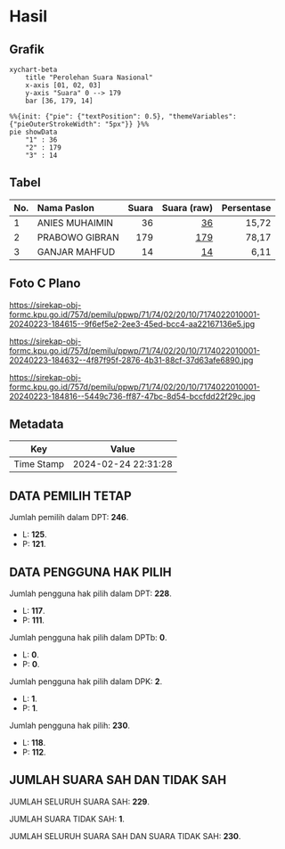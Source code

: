 # Hasil

## Grafik

```mermaid
xychart-beta
    title "Perolehan Suara Nasional"
    x-axis [01, 02, 03]
    y-axis "Suara" 0 --> 179
    bar [36, 179, 14]
```

```mermaid
%%{init: {"pie": {"textPosition": 0.5}, "themeVariables": {"pieOuterStrokeWidth": "5px"}} }%%
pie showData
    "1" : 36
    "2" : 179
    "3" : 14
```

## Tabel

| No. | Nama Paslon    | Suara | Suara (raw) | Persentase |
|:--- |:-------------- | -----:| -----------:| ----------:|
| 1   | ANIES MUHAIMIN | 36    | [36][p-1]   | 15,72      |
| 2   | PRABOWO GIBRAN | 179   | [179][p-2]  | 78,17      |
| 3   | GANJAR MAHFUD  | 14    | [14][p-3]   | 6,11       |


[p-1]: https://github.com/gigit-pemilu/pemilu-2024/blob/main/pilpres/hitung-suara/sub/71-sulawesi-utara/sub/74-kota-kotamobagu/sub/02-kotamobagu-timur/sub/2010-moyag-todulan/sub/001-tps/sub/paslon-1.txt
[p-2]: https://github.com/gigit-pemilu/pemilu-2024/blob/main/pilpres/hitung-suara/sub/71-sulawesi-utara/sub/74-kota-kotamobagu/sub/02-kotamobagu-timur/sub/2010-moyag-todulan/sub/001-tps/sub/paslon-2.txt
[p-3]: https://github.com/gigit-pemilu/pemilu-2024/blob/main/pilpres/hitung-suara/sub/71-sulawesi-utara/sub/74-kota-kotamobagu/sub/02-kotamobagu-timur/sub/2010-moyag-todulan/sub/001-tps/sub/paslon-3.txt

## Foto C Plano

https://sirekap-obj-formc.kpu.go.id/757d/pemilu/ppwp/71/74/02/20/10/7174022010001-20240223-184615--9f6ef5e2-2ee3-45ed-bcc4-aa22167136e5.jpg

https://sirekap-obj-formc.kpu.go.id/757d/pemilu/ppwp/71/74/02/20/10/7174022010001-20240223-184632--4f87f95f-2876-4b31-88cf-37d63afe6890.jpg

https://sirekap-obj-formc.kpu.go.id/757d/pemilu/ppwp/71/74/02/20/10/7174022010001-20240223-184816--5449c736-ff87-47bc-8d54-bccfdd22f29c.jpg


## Metadata

| Key        | Value               |
| ---------- | ------------------- |
| Time Stamp | 2024-02-24 22:31:28 |


## DATA PEMILIH TETAP

Jumlah pemilih dalam DPT: **246**.
 * L: **125**.
 * P: **121**.

## DATA PENGGUNA HAK PILIH

Jumlah pengguna hak pilih dalam DPT: **228**.
 * L: **117**.
 * P: **111**.

Jumlah pengguna hak pilih dalam DPTb: **0**.
 * L: **0**.
 * P: **0**.

Jumlah pengguna hak pilih dalam DPK: **2**.
 * L: **1**.
 * P: **1**.

Jumlah pengguna hak pilih: **230**.
 * L: **118**.
 * P: **112**.

## JUMLAH SUARA SAH DAN TIDAK SAH

JUMLAH SELURUH SUARA SAH: **229**.

JUMLAH SUARA TIDAK SAH: **1**.

JUMLAH SELURUH SUARA SAH DAN SUARA TIDAK SAH: **230**.


